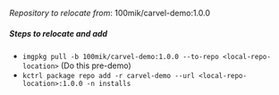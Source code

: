 
*Repository to relocate from*: 100mik/carvel-demo:1.0.0

##### Steps to relocate and add 
- `imgpkg pull -b 100mik/carvel-demo:1.0.0 --to-repo <local-repo-location>` (Do this pre-demo)
- `kctrl package repo add -r carvel-demo --url <local-repo-location>:1.0.0 -n installs`